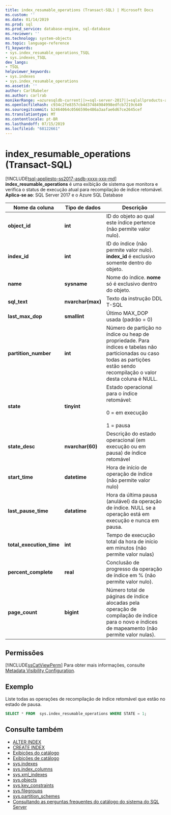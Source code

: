 ```yaml
---
title: index_resumable_operations (Transact-SQL) | Microsoft Docs
ms.custom: ''
ms.date: 01/14/2019
ms.prod: sql
ms.prod_service: database-engine, sql-database
ms.reviewer: ''
ms.technology: system-objects
ms.topic: language-reference
f1_keywords:
- sys.index_resumable_operations_TSQL
- sys.indexes_TSQL
dev_langs:
- TSQL
helpviewer_keywords:
- sys.indexes
- sys.index_resumable_operations
ms.assetid: ''
author: CarlRabeler
ms.author: carlrab
monikerRange: =azuresqldb-current||>=sql-server-2017||=sqlallproducts-allversions||>=sql-server-linux-2017||=azuresqldb-mi-current
ms.openlocfilehash: c934c2fe8357cb4d37484984998edfcb7219c649
ms.sourcegitcommit: b2464064c0566590e486a3aafae6d67ce2645cef
ms.translationtype: MT
ms.contentlocale: pt-BR
ms.lasthandoff: 07/15/2019
ms.locfileid: "68122661"
---
```

# <a name="indexresumableoperations-transact-sql"></a>index_resumable_operations (Transact-SQL)

[!INCLUDE[tsql-appliesto-ss2017-asdb-xxxx-xxx-md](../../includes/tsql-appliesto-ss2017-asdb-xxxx-xxx-md.md)]
**index_resumable_operations** é uma exibição de sistema que monitora e verifica o status de execução atual para recompilação de índice retomável.  
**Aplica-se ao**: SQL Server 2017 e o Azure SQL Database
  
|Nome da coluna|Tipo de dados|Descrição|  
|-----------------|---------------|-----------------|  
|**object_id**|**int**|ID do objeto ao qual este índice pertence (não permite valor nulo).|  
|**index_id**|**int**|ID do índice (não permite valor nulo). **index_id** é exclusivo somente dentro do objeto.|
|**name**|**sysname**|Nome do índice. **nome** só é exclusivo dentro do objeto.|  
|**sql_text**|**nvarchar(max)**|Texto da instrução DDL T-SQL|
|**last_max_dop**|**smallint**|Último MAX_DOP usada (padrão = 0)|
|**partition_number**|**int**|Número de partição no índice ou heap de propriedade. Para índices e tabelas não particionadas ou caso todas as partições estão sendo recompilação o valor desta coluna é NULL.|
|**state**|**tinyint**|Estado operacional para o índice retomável:<br /><br />0 = em execução<br /><br />1 = pausa|
|**state_desc**|**nvarchar(60)**|Descrição do estado operacional (em execução ou em pausa) de índice retomável|  
|**start_time**|**datetime**|Hora de início de operação de índice (não permite valor nulo)|
|**last_pause_time**|**datatime**| Hora da última pausa (anulável) da operação de índice. NULL se a operação está em execução e nunca em pausa.|
|**total_execution_time**|**int**|Tempo de execução total da hora de início em minutos (não permite valor nulas)|
|**percent_complete**|**real**|Conclusão de progresso da operação de índice em % (não permite valor nulo).|
|**page_count**|**bigint**|Número total de páginas de índice alocadas pela operação de compilação de índice para o novo e índices de mapeamento (não permite valor nulas).

## <a name="permissions"></a>Permissões

[!INCLUDE[ssCatViewPerm](../../includes/sscatviewperm-md.md)] Para obter mais informações, consulte [Metadata Visibility Configuration](../../relational-databases/security/metadata-visibility-configuration.md).  

## <a name="example"></a>Exemplo

 Liste todas as operações de recompilação de índice retomável que estão no estado de pausa.

```sql
SELECT * FROM  sys.index_resumable_operations WHERE STATE = 1;  
```

## <a name="see-also"></a>Consulte também

- [ALTER INDEX](../../t-sql/statements/alter-index-transact-sql.md)
- [CREATE INDEX](../../t-sql/statements/create-index-transact-sql.md)
- [Exibições do catálogo](catalog-views-transact-sql.md)
- [Exibições de catálogo](object-catalog-views-transact-sql.md)
- [sys.indexes](sys-xml-indexes-transact-sql.md)
- [sys.index_columns](sys-index-columns-transact-sql.md)
- [sys.xml_indexes](sys-xml-indexes-transact-sql.md)
- [sys.objects](sys-index-columns-transact-sql.md)
- [sys.key_constraints](sys-key-constraints-transact-sql.md)
- [sys.filegroups](sys-filegroups-transact-sql.md)
- [sys.partition_schemes](sys-partition-schemes-transact-sql.md)
- [Consultando as perguntas frequentes do catálogo do sistema do SQL Server](querying-the-sql-server-system-catalog-faq.md)
